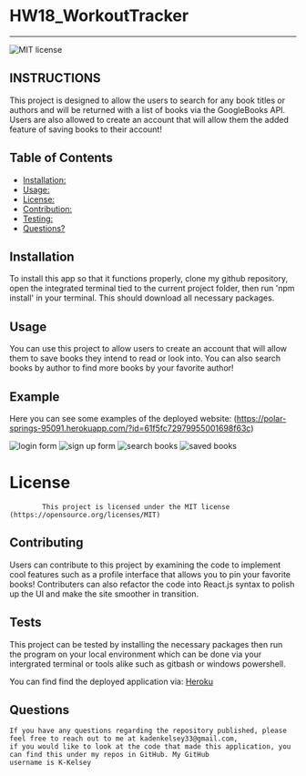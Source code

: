 # HW18_WorkoutTracker

---
![MIT license](https://img.shields.io/badge/License-MIT-yellow.svg)
## INSTRUCTIONS
This project is designed to allow the users to search for any book titles or authors and will be returned with a list of books via the GoogleBooks API.  Users are also allowed to create an account that will allow them the added feature of saving books to their account!
## Table of Contents
* [Installation:](#installation)
* [Usage:](#usage)
* [License:](#license)
* [Contribution:](#contributing)
* [Testing:](#tests)
* [Questions?](#questions)

## Installation
To install this app so that it functions properly, clone my github repository, open the integrated terminal tied to the current project folder, then run 'npm install' in your terminal. This should download all necessary packages.

## Usage
You can use this project to allow users to create an account that will allow them to save books they intend to read or look into.  You can also search books by author to find more books by your favorite author!

## Example
Here you can see some examples of the deployed website: (https://polar-springs-95091.herokuapp.com/?id=61f5fc72979955001698f63c)

![login form](images/login.png)
![sign up form](images/signup.png)
![search books](images/search.png)
![saved books](images/saved.png)

 # License
            This project is licensed under the MIT license (https://opensource.org/licenses/MIT)
            

## Contributing
Users can contribute to this project by examining the code to implement cool features such as a profile interface that allows you to pin your favorite books!  Contributers can also refactor the code into React.js syntax to polish up the UI and make the site smoother in transition.

## Tests
This project can be tested by installing the necessary packages then run the program on your local environment which can be done via your intergrated terminal or tools alike such as gitbash or windows powershell.

You can find find the deployed application via: <a href="https://polar-springs-95091.herokuapp.com/?id=61f5fc72979955001698f63c">Heroku</a>


## Questions


    If you have any questions regarding the repository published, please feel free to reach out to me at kadenkelsey33@gmail.com,
    if you would like to look at the code that made this application, you can find this under my repos in GitHub. My GitHub
    username is K-Kelsey
    
